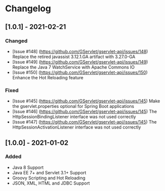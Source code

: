 # Changelog

## [1.0.1] - 2021-02-21

### Changed

- [Issue #148] (https://github.com/GServlet/gservlet-api/issues/148) Replace the retired javassist 3.12.1.GA artifact with 3.27.0-GA
- [Issue #149] (https://github.com/GServlet/gservlet-api/issues/149) Replace the Java 7 WatchService with Apache Commons IO
- [Issue #150] (https://github.com/GServlet/gservlet-api/issues/150) Enhance the Hot Reloading feature

### Fixed 

- [Issue #145] (https://github.com/GServlet/gservlet-api/issues/145) Make the gservlet.properties optional for Spring Boot applications
- [Issue #146] (https://github.com/GServlet/gservlet-api/issues/145) The HttpSessionBindingListener interface was not used correctly
- [Issue #147] (https://github.com/GServlet/gservlet-api/issues/145) The HttpSessionActivationListener interface was not used correctly


## [1.0.0] - 2021-01-02

### Added

- Java 8 Support
- Java EE 7+ and Servlet 3.1+ Support
- Groovy Scripting and Hot Reloading
- JSON, XML, HTML and JDBC Support